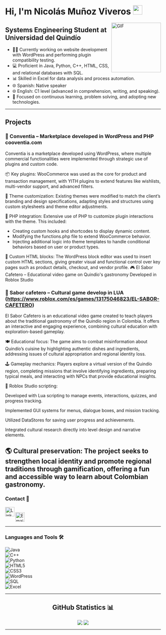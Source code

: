 <!-- README PERSONALIZADO PARA NICOLÁS QUISOBONI -->

<!-- PERSONALIZED README FOR NICOLÁS MUÑOZ VIVEROS -->

# Hi, I'm Nicolás Muñoz Viveros <img width="30px" src="https://media.tenor.com/images/3b388fe03da271d2674faf85eb7c3fcd/tenor.gif" />

<img align="right" alt="GIF" height="160px" src="https://media.giphy.com/media/du3J3cXyzhj75IOgvA/giphy.gif" />

## Systems Engineering Student at Universidad del Quindío  

- 👨‍💻 Currently working on website development with WordPress and performing plugin compatibility testing.  
- 💻 Proficient in Java, Python, C++, HTML, CSS, and relational databases with SQL.  
- 📊 Skilled in Excel for data analysis and process automation.  
- 🌐 Spanish: Native speaker  
- 🌐 English: C1 level (advanced in comprehension, writing, and speaking).  
- 🎯 Focused on continuous learning, problem solving, and adopting new technologies.

---

## Projects
### 🛒 Conventia – Marketplace developed in WordPress and PHP                 cooventia.com
Conventia is a marketplace developed using WordPress, where multiple commercial functionalities were implemented through strategic use of plugins and custom code.

📦 Key plugins: WooCommerce was used as the core for product and transaction management, with YITH plugins to extend features like wishlists, multi-vendor support, and advanced filters.

🎨 Theme customization: Existing themes were modified to match the client’s branding and design specifications, adapting styles and structures using custom stylesheets and theme editor adjustments.

🔧 PHP integration: Extensive use of PHP to customize plugin interactions with the theme. This included:

- Creating custom hooks and shortcodes to display dynamic content.  
- Modifying the functions.php file to extend WooCommerce behavior.  
- Injecting additional logic into theme templates to handle conditional behaviors based on user or product types.

🧱 Custom HTML blocks: The WordPress block editor was used to insert custom HTML sections, giving greater visual and functional control over key pages such as product details, checkout, and vendor profile.
🎮 El Sabor Cafetero – Educational video game on Quindío's gastronomy
Developed in Roblox Studio


### 🛒 Sabor cafetero – Cultural game develop in LUA             (https://www.roblox.com/es/games/13175046823/EL-SABOR-CAFETERO)
El Sabor Cafetero is an educational video game created to teach players about the traditional gastronomy of the Quindío region in Colombia. It offers an interactive and engaging experience, combining cultural education with exploration-based gameplay.

🍽️ Educational focus: The game aims to combat misinformation about Quindío’s cuisine by highlighting authentic dishes and ingredients, addressing issues of cultural appropriation and regional identity loss.

🕹️ Gameplay mechanics: Players explore a virtual version of the Quindío region, completing missions that involve identifying ingredients, preparing typical meals, and interacting with NPCs that provide educational insights.

🧩 Roblox Studio scripting:

Developed with Lua scripting to manage events, interactions, quizzes, and progress tracking.

Implemented GUI systems for menus, dialogue boxes, and mission tracking.

Utilized DataStores for saving user progress and achievements.

Integrated cultural research directly into level design and narrative elements.

🌎 Cultural preservation: The project seeks to strengthen local identity and promote regional traditions through gamification, offering a fun and accessible way to learn about Colombian gastronomy.
---

### Contact 📝

[<img align="left" alt="LinkedIn" height="30px" src="https://www.flaticon.com/svg/static/icons/svg/725/725337.svg"/>][linkedin]  
[<img align="left" alt="Email" height="30px" src="https://www.flaticon.com/svg/static/icons/svg/561/561127.svg"/>](mailto:n.quisoboni@gmail.com)

<br />

---

### Languages and Tools 🛠️

![Java](http://img.shields.io/badge/-Java-5B4638?style=flat-square&logo=java&logoColor=ffffff)  
![C++](http://img.shields.io/badge/-C++-00599C?style=flat-square&logo=c%2B%2B&logoColor=ffffff)  
![Python](http://img.shields.io/badge/-Python-3776AB?style=flat-square&logo=python&logoColor=ffffff)  
![HTML5](https://img.shields.io/badge/-HTML5-%23E44D27?style=flat-square&logo=html5&logoColor=ffffff)  
![CSS3](https://img.shields.io/badge/-CSS3-%231572B6?style=flat-square&logo=css3)  
![WordPress](https://img.shields.io/badge/-WordPress-21759B?style=flat-square&logo=wordpress&logoColor=ffffff)  
![SQL](https://img.shields.io/badge/-SQL-4479A1?style=flat-square&logo=mysql&logoColor=ffffff)  
![Excel](https://img.shields.io/badge/-Excel-217346?style=flat-square&logo=microsoft-excel&logoColor=ffffff)

---

<h2 align="center">GitHub Statistics 📊</h2>

<div align="center"> 
    <img align="center" src="https://github-readme-stats.vercel.app/api?username=quiso888&show_icons=true&include_all_commits=true&count_private=true&theme=react&line_height=40" />
    <img align="center" src="https://github-readme-stats.vercel.app/api/top-langs/?username=quiso888&theme=react&line_height=40&hide=css"/>
</div>

---

[linkedin]: https://www.linkedin.com/in/nicolas-muñoz-b33462252/

